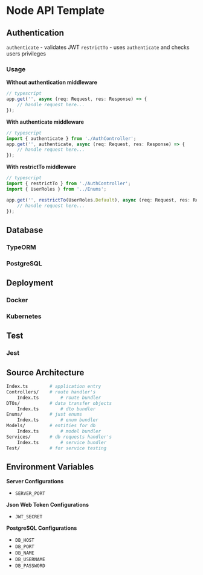 # Node API Template

## Authentication

`authenticate` - validates JWT
`restrictTo` - uses `authenticate` and checks users privileges

### Usage

**Without authentication middleware**

```typescript
// typescript
app.get('', async (req: Request, res: Response) => {
	// handle request here...
});
```

**With authenticate middleware**

```typescript
// typescript
import { authenticate } from './AuthController';
app.get('', authenticate, async (req: Request, res: Response) => {
	// handle request here...
});
```

**With restrictTo middleware**

```typescript
// typescript
import { restrictTo } from './AuthController';
import { UserRoles } from '../Enums';

app.get('', restrictTo(UserRoles.Default), async (req: Request, res: Response) => {
	// handle request here...
});
```

## Database

### TypeORM

### PostgreSQL

## Deployment

### Docker

### Kubernetes

## Test

### Jest

## Source Architecture

```bash
Index.ts        # application entry
Controllers/    # route handler's
    Index.ts        # route bundler
DTOs/           # data transfer objects
    Index.ts        # dto bundler
Enums/          # just enums
    Index.ts        # enum bundler
Models/         # entities for db
    Index.ts        # model bundler
Services/       # db requests handler's
    Index.ts        # service bundler
Test/           # for service testing
```

## Environment Variables

**Server Configurations**

-   `SERVER_PORT`

**Json Web Token Configurations**

-   `JWT_SECRET`

**PostgreSQL Configurations**

-   `DB_HOST`
-   `DB_PORT`
-   `DB_NAME`
-   `DB_USERNAME`
-   `DB_PASSWORD`
